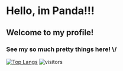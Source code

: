 <h1> Hello, im Panda!!! </h1>
<h2> Welcome to my profile! </h2>
<h3> See my so much pretty things here! \/ </h3>

[![Top Langs](https://github-readme-stats.vercel.app/api/top-langs/?username=Pandinhaa11)](https://github.com/Pandinhaa11/github-readme-stats)
![visitors](https://visitor-badge.laobi.icu/badge?page_id=madushadhanushka.madushadhanushka)
